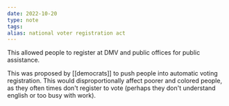 ```yaml
---
date: 2022-10-20
type: note
tags: 
alias: national voter registration act
---
```


This allowed people to register at DMV and public offices for public assistance.

This was proposed by [[democrats]] to push people into automatic voting registration. This would disproportionally affect poorer and colored people, as they often times don't register to vote (perhaps they don't understand english or too busy with work).
